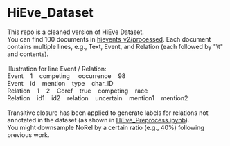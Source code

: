 # HiEve_Dataset
This repo is a cleaned version of HiEve Dataset.<br>
You can find 100 documents in <a href="https://github.com/why2011btv/HiEve_Dataset/tree/master/hievents_v2/processed">hievents_v2/processed</a>. Each document contains multiple lines, e.g., Text, Event, and Relation (each followed by "\t" and contents).<br><br>
Illustration for line Event / Relation:<br>
Event&nbsp;&nbsp;&nbsp;&nbsp;1&nbsp;&nbsp;&nbsp;&nbsp;competing&nbsp;	&nbsp;&nbsp;&nbsp;occurrence&nbsp;&nbsp;&nbsp;&nbsp;98<br>
Event&nbsp;&nbsp;&nbsp;&nbsp;id&nbsp;&nbsp;&nbsp;&nbsp;mention&nbsp;&nbsp;&nbsp;&nbsp;type&nbsp;&nbsp;&nbsp;&nbsp;char_ID<br>
Relation&nbsp;&nbsp;&nbsp;&nbsp;1&nbsp;&nbsp;&nbsp;&nbsp;2&nbsp;&nbsp;&nbsp;&nbsp;Coref&nbsp;&nbsp;&nbsp;&nbsp;true&nbsp;&nbsp;&nbsp;&nbsp;competing&nbsp;&nbsp;&nbsp;&nbsp;race<br>
Relation&nbsp;&nbsp;&nbsp;&nbsp;id1&nbsp;&nbsp;&nbsp;&nbsp;id2&nbsp;&nbsp;&nbsp;&nbsp;relation&nbsp;&nbsp;&nbsp;&nbsp;uncertain&nbsp;&nbsp;&nbsp;&nbsp;mention1&nbsp;&nbsp;&nbsp;&nbsp;mention2<br><br>
Transitive closure has been applied to generate labels for relations not annotated in the dataset (as shown in <a href="https://github.com/why2011btv/HiEve_Dataset/blob/master/HiEve_Preprocess.ipynb">HiEve_Preprocess.ipynb</a>).<br>
You might downsample NoRel by a certain ratio (e.g., 40%) following previous work.

